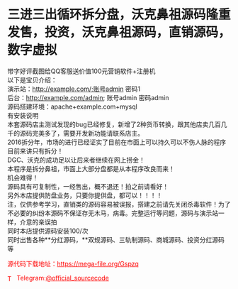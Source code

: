 # 三进三出循环拆分盘，沃克鼻祖源码隆重发售，投资，沃克鼻祖源码，直销源码，数字虚拟

带字好评截图给QQ客服送价值100元营销软件+注册机<br>以下是宝贝介绍：<br>演示站：http://example.com/;账号admin 密码1<br>后台：http://example.com/admin; 账号admin 密码admin<br>源码搭建环境：apache+example.com+mysql<br>有安装说明<br>本套源码店主测试发现的bug已经修复，新增了2种货币转换，跟其他店卖几百几千的源码完美多了，需要开发新功能请联系店主。<br>2016拆分年，市场的进行已经证实了目前在市面上可以持久可以不伤人脉的程序目前来讲只有拆分！<br>DGC、沃克的成功足以让后来者继续在网上捞金！<br>本程序是拆分鼻祖，市面上大部分盘都是从本程序改良而来！<br>机会难得！<br>源码具有可复制性，一经售出，概不退还！拍之前请看好！<br>另外本店提供防盘业务，只要你提供盘，都可以！！！！<br>注，仅供参考学习，直销类的源码容易被误报，搭建之前请先关闭杀毒软件！为了不必要的纠纷本源码不保证存无木马，病毒。完整运行等问题，源码与演示站一样，介意的亲误拍<br>同时本店提供源码安装100/次<br>同时出售各种**分红源码，**双规源码、三轨制源码、商城源码、投资分红源码等<br>


<p style="color: red;">源代码下载地址：<a href="https://mega-file.org/Gspzq" style="color: red;">https://mega-file.org/Gspzq</a></p><p style="color: red;"><img src="https://cdn-icons-png.flaticon.com/512/2111/2111646.png" alt="Telegram Icon" style="width: 16px; vertical-align: middle; margin-right: 5px;">Telegram:<a href="https://t.me/official_sourcecode" style="color: red;">@official_sourcecode</a></p>